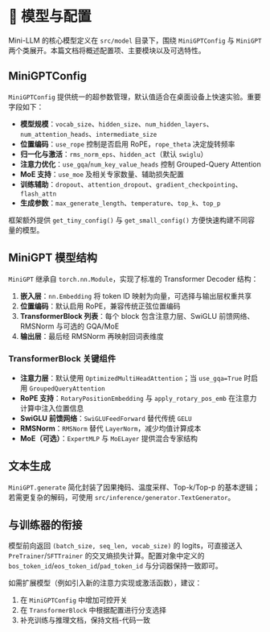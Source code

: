 # 🧠 模型与配置

Mini-LLM 的核心模型定义在 `src/model` 目录下，围绕 `MiniGPTConfig` 与 `MiniGPT` 两个类展开。本篇文档将概述配置项、主要模块以及可选特性。

## MiniGPTConfig
`MiniGPTConfig` 提供统一的超参数管理，默认值适合在桌面设备上快速实验。重要字段如下：

- **模型规模**：`vocab_size`、`hidden_size`、`num_hidden_layers`、`num_attention_heads`、`intermediate_size`
- **位置编码**：`use_rope` 控制是否启用 RoPE，`rope_theta` 决定旋转频率
- **归一化与激活**：`rms_norm_eps`、`hidden_act`（默认 `swiglu`）
- **注意力优化**：`use_gqa`/`num_key_value_heads` 控制 Grouped-Query Attention
- **MoE 支持**：`use_moe` 及相关专家数量、辅助损失配置
- **训练辅助**：`dropout`、`attention_dropout`、`gradient_checkpointing`、`flash_attn`
- **生成参数**：`max_generate_length`、`temperature`、`top_k`、`top_p`

框架额外提供 `get_tiny_config()` 与 `get_small_config()` 方便快速构建不同容量的模型。

## MiniGPT 模型结构
`MiniGPT` 继承自 `torch.nn.Module`，实现了标准的 Transformer Decoder 结构：

1. **嵌入层**：`nn.Embedding` 将 token ID 映射为向量，可选择与输出层权重共享
2. **位置编码**：默认启用 RoPE，兼容传统正弦位置编码
3. **TransformerBlock 列表**：每个 block 包含注意力层、SwiGLU 前馈网络、RMSNorm 与可选的 GQA/MoE
4. **输出层**：最后经 RMSNorm 再映射回词表维度

### TransformerBlock 关键组件
- **注意力层**：默认使用 `OptimizedMultiHeadAttention`；当 `use_gqa=True` 时启用 `GroupedQueryAttention`
- **RoPE 支持**：`RotaryPositionEmbedding` 与 `apply_rotary_pos_emb` 在注意力计算中注入位置信息
- **SwiGLU 前馈网络**：`SwiGLUFeedForward` 替代传统 `GELU`
- **RMSNorm**：`RMSNorm` 替代 `LayerNorm`，减少均值计算成本
- **MoE（可选）**：`ExpertMLP` 与 `MoELayer` 提供混合专家结构

## 文本生成
`MiniGPT.generate` 简化封装了因果掩码、温度采样、Top-k/Top-p 的基本逻辑；若需更复杂的解码，可使用 `src/inference/generator.TextGenerator`。

## 与训练器的衔接
模型前向返回 `(batch_size, seq_len, vocab_size)` 的 logits，可直接送入 `PreTrainer`/`SFTTrainer` 的交叉熵损失计算。配置对象中定义的 `bos_token_id`/`eos_token_id`/`pad_token_id` 与分词器保持一致即可。

如需扩展模型（例如引入新的注意力实现或激活函数），建议：
1. 在 `MiniGPTConfig` 中增加可控开关
2. 在 `TransformerBlock` 中根据配置进行分支选择
3. 补充训练与推理文档，保持文档-代码一致
